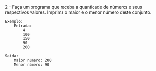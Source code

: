 2 - Faça um programa que receba a quantidade de números e seus respectivos valores. 
Imprima o maior e o menor número deste conjunto.

    Exemplo:
        Entrada:
            4
            100
            150
            90
            200

    Saída:
        Maior número: 200
        Menor número: 90
